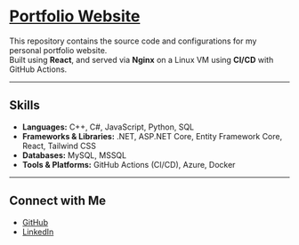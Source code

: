 # [Portfolio Website](https://virajweb.duckdns.org/)

This repository contains the source code and configurations for my personal portfolio website.  
Built using **React**, and served via **Nginx** on a Linux VM using **CI/CD** with GitHub Actions.

---

## Skills

- **Languages:** C++, C#, JavaScript, Python, SQL
- **Frameworks & Libraries:** .NET, ASP.NET Core, Entity Framework Core, React, Tailwind CSS
- **Databases:** MySQL, MSSQL
- **Tools & Platforms:** GitHub Actions (CI/CD), Azure, Docker

---

## Connect with Me

- [GitHub](https://github.com/Viraj2313)
- [LinkedIn](https://www.linkedin.com/in/virajmahajan/)
